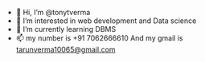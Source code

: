 - 👋 Hi, I’m @tonytverma
- 👀 I’m interested in web development and 
     Data science
- 🌱 I’m currently learning DBMS
- 📫 my number is +91 7062666610
  And my gmail is tarunverma10065@gmail.com
